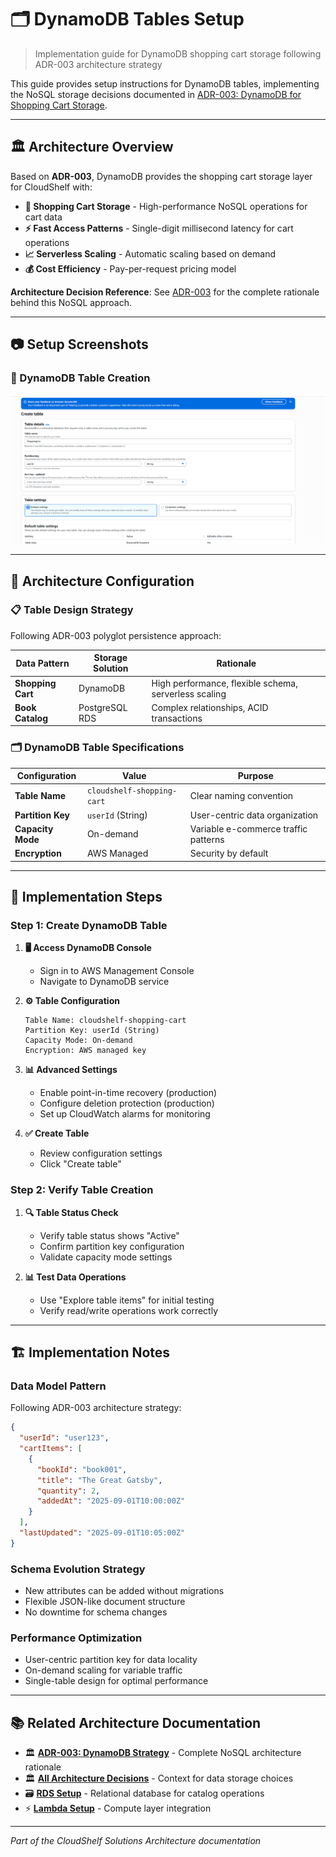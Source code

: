 # 🗂️ DynamoDB Tables Setup

> Implementation guide for DynamoDB shopping cart storage following ADR-003 architecture strategy

This guide provides setup instructions for DynamoDB tables, implementing the NoSQL storage decisions documented in [ADR-003: DynamoDB for Shopping Cart Storage](../architecture-decisions.md#adr-003-dynamodb-for-shopping-cart-storage).

---

## 🏛️ Architecture Overview

Based on **ADR-003**, DynamoDB provides the shopping cart storage layer for CloudShelf with:

- **🛒 Shopping Cart Storage** - High-performance NoSQL operations for cart data
- **⚡ Fast Access Patterns** - Single-digit millisecond latency for cart operations
- **📈 Serverless Scaling** - Automatic scaling based on demand
- **💰 Cost Efficiency** - Pay-per-request pricing model

**Architecture Decision Reference**: See [ADR-003](../architecture-decisions.md#adr-003) for the complete rationale behind this NoSQL approach.

---

## 📷 Setup Screenshots

### **🔧 DynamoDB Table Creation**

![DynamoDB Table Creation Screenshot](./DynamoDB-Create-Table-Step1.png)

---

## 🔐 Architecture Configuration

### **📋 Table Design Strategy**

Following ADR-003 polyglot persistence approach:

| Data Pattern      | Storage Solution | Rationale                                             |
| ----------------- | ---------------- | ----------------------------------------------------- |
| **Shopping Cart** | DynamoDB         | High performance, flexible schema, serverless scaling |
| **Book Catalog**  | PostgreSQL RDS   | Complex relationships, ACID transactions              |

### **🗂️ DynamoDB Table Specifications**

| Configuration     | Value                      | Purpose                              |
| ----------------- | -------------------------- | ------------------------------------ |
| **Table Name**    | `cloudshelf-shopping-cart` | Clear naming convention              |
| **Partition Key** | `userId` (String)          | User-centric data organization       |
| **Capacity Mode** | On-demand                  | Variable e-commerce traffic patterns |
| **Encryption**    | AWS Managed                | Security by default                  |

---

## 🚀 Implementation Steps

### **Step 1: Create DynamoDB Table**

1. **🖥️ Access DynamoDB Console**

   - Sign in to AWS Management Console
   - Navigate to DynamoDB service

2. **⚙️ Table Configuration**

   ```
   Table Name: cloudshelf-shopping-cart
   Partition Key: userId (String)
   Capacity Mode: On-demand
   Encryption: AWS managed key
   ```

3. **📊 Advanced Settings**

   - Enable point-in-time recovery (production)
   - Configure deletion protection (production)
   - Set up CloudWatch alarms for monitoring

4. **✅ Create Table**
   - Review configuration settings
   - Click "Create table"

### **Step 2: Verify Table Creation**

1. **🔍 Table Status Check**

   - Verify table status shows "Active"
   - Confirm partition key configuration
   - Validate capacity mode settings

2. **📊 Test Data Operations**
   - Use "Explore table items" for initial testing
   - Verify read/write operations work correctly

---

## 🏗️ Implementation Notes

### **Data Model Pattern**

Following ADR-003 architecture strategy:

```json
{
  "userId": "user123",
  "cartItems": [
    {
      "bookId": "book001",
      "title": "The Great Gatsby",
      "quantity": 2,
      "addedAt": "2025-09-01T10:00:00Z"
    }
  ],
  "lastUpdated": "2025-09-01T10:05:00Z"
}
```

### **Schema Evolution Strategy**

- New attributes can be added without migrations
- Flexible JSON-like document structure
- No downtime for schema changes

### **Performance Optimization**

- User-centric partition key for data locality
- On-demand scaling for variable traffic
- Single-table design for optimal performance

---

## 📚 Related Architecture Documentation

- 🏛️ [**ADR-003: DynamoDB Strategy**](../architecture-decisions.md#adr-003) - Complete NoSQL architecture rationale
- 🏛️ [**All Architecture Decisions**](../architecture-decisions.md) - Context for data storage choices
- 🗃️ [**RDS Setup**](../setup-rds.md) - Relational database for catalog operations
- ⚡ [**Lambda Setup**](../lambda/setup-lambda.md) - Compute layer integration

---

_Part of the CloudShelf Solutions Architecture documentation_
